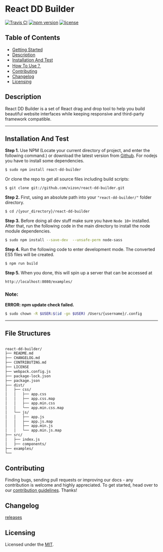 # React DD Builder


[![Travis CI](https://api.travis-ci.org/xizon/react-dd-builder.svg?branch=master)](https://travis-ci.org/xizon/react-dd-builder/)
[![npm version](https://d25lcipzij17d.cloudfront.net/badge.svg?id=js&type=6&v=0.0.1&x2=0)](https://www.npmjs.com/package/react-dd-builder)
[![license](https://img.shields.io/badge/license-gpl3-brightgreen.svg)](LICENSE)



## Table of Contents


* [Getting Started](#getting-started)
* [Description](#description)
* [Installation And Test](#installation-and-test)
* [How To Use？](#how-to-use)
* [Contributing](#contributing)
* [Changelog](#changelog)
* [Licensing](#licensing)



## Description

React DD Builder is a set of React drag and drop tool to help you build beautiful website interfaces while keeping responsive and third-party framework compatible.


* * *


## Installation And Test

**Step 1.** Use NPM (Locate your current directory of project, and enter the following command.) or download the latest version from [Github](https://github.com/xizon/react-dd-builder). For nodejs you have to install some dependencies.

```sh
$ sudo npm install react-dd-builder
```

Or clone the repo to get all source files including build scripts: 

```sh
$ git clone git://github.com/xizon/react-dd-builder.git
```


**Step 2.** First, using an absolute path into your `"react-dd-builder/"` folder directory.

```sh
$ cd /{your_directory}/react-dd-builder
```


**Step 3.** Before doing all dev stuff make sure you have `Node 10+` installed. After that, run the following code in the main directory to install the node module dependencies.

```sh
$ sudo npm install --save-dev  --unsafe-perm node-sass
```


**Step 4.** Run the following code to enter development mode. The converted ES5 files will be created.

```sh
$ npm run build
```

**Step 5.** When you done, this will spin up a server that can be accessed at

```sh
http://localhost:8080/examples/
```


### Note:
 
**ERROR: npm update check failed.**

```sh
$ sudo chown -R $USER:$(id -gn $USER) /Users/{username}/.config
```



* * *


## File Structures



```sh

react-dd-builder/
├── README.md
├── CHANGELOG.md
├── CONTRIBUTING.md
├── LICENSE
├── webpack.config.js
├── package-lock.json
├── package.json
├── dist/
│   ├── css/
│   │   ├── app.css
│   │   ├── app.css.map
│   │   ├── app.min.css
│   │   └── app.min.css.map
│   └── js/
│   │   ├── app.js
│   │   ├── app.js.map
│   │   ├── app.min.js
│   │   └── app.min.js.map
├── src/
│   ├── index.js
│   ├── components/
├── examples/
└──
```



## Contributing

Finding bugs, sending pull requests or improving our docs - any contribution is welcome and highly appreciated. To get started, head over to our [contribution guidelines](CONTRIBUTING.md). Thanks!


## Changelog

[releases](CHANGELOG.md)



## Licensing

Licensed under the [MIT](https://opensource.org/licenses/MIT).


